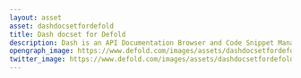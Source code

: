 ```yaml
---
layout: asset
asset: dashdocsetfordefold
title: Dash docset for Defold
description: Dash is an API Documentation Browser and Code Snippet Manager with support for Defold.
opengraph_image: https://www.defold.com/images/assets/dashdocsetfordefold-thumb.png
twitter_image: https://www.defold.com/images/assets/dashdocsetfordefold-thumb.png
---
```

